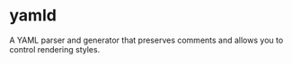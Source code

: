 # yamld
A YAML parser and generator that preserves comments and allows you to control rendering styles.
